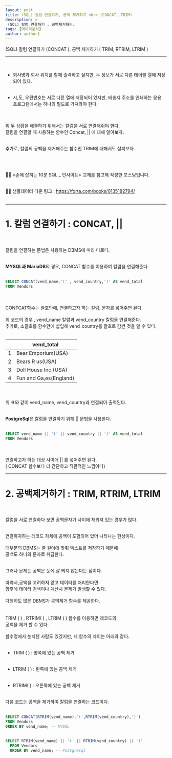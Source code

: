 ```yaml
---
layout: post
title: (SQL) 칼럼 연결하기, 공백 제거하기 <br> (CONCAT, TRIM)
description: >
 (SQL) 칼럼 연결하기 , 공백제거하기.
tags: [데이터분석]
author: author1
---
```



(SQL) 칼럼 연결하기 (CONCAT ), 공백 제거하기 ( TRIM, RTRIM, LTRIM )

---

<br>

- 회사명과 회사 위치를 함께 출력하고 싶지만, 두 정보가 서로 다른 테이블 열에 저장되어 있다. <br><br>

- 시,도, 우편번호는 서로 다른 열에 저장되어 있지만, 배송지 주소를 인쇄하는 응용 프로그램에서는 하나의 필드로 가져와야 한다. <br>
<br>
<br>
위 두 상황을 해결하기 위해서는 칼럼을 서로 연결해줘야 한다.<br>칼럼을 연결할 때 사용하는 함수인 Concat, || 에 대해 알아보자.
<br><br>

추가로, 칼럼의 공백을 제거해주는 함수인 TRIM에 대해서도 살펴보자.

<br><Br>

✋🏾 <손에 잡히는 10분 SQL _ 인사이트> 교재를 참고해 작성한 포스팅입니다. <br><br>

✋🏾 샘플데이터 다운 링크 : https://forta.com/books/0135182794/ 
<br>
<br>

---

# 1. 칼럼 연결하기 : CONCAT, ||
  
  
<Br><Br>칼럼을 연결하는 문법은 사용하는 DBMS에 따라 다르다.<br><br>

**MYSQL과 MariaDB**의 경우, CONCAT 함수를 이용하여 칼럼을 연결해준다.<br><br>

```sql
SELECT CONCAT(vend_name,'(' , vend_country,')' AS vend_total
FROM Vendors
```
<br><Br>CONTCAT함수는 괄호안에, 연결하고자 하는 칼럼, 문자를 넣어주면 된다.
<br><Br>위 코드의 경우 , vend_name 칼럼과 vend_country 칼럼을 연결해준다.
<br>
추가로, 소괄호를 함수안에 삽입해 vend_country를 괄호로 감싼 것을 알 수 있다.
<br><Br>
   
|      | vend_total              |
| ---- | ----------------------- |
| 1    | Bear Emporium(USA)      |
| 2    | Bears R us(USA)         |
| 3    | Doll House Inc.(USA)    |
| 4    | Fun and Ga,es(England) |

   
<br><Br>위 표와 같이 vend_name, vend_country과 연결되어 출력된다.
<br><br>

**PostgreSql**은 칼럼을 연결하기 위해 || 문법을 사용한다.
<br><br>   
   
```sql
SELECT vend_name || '(' || vend_country || ')' AS vend_total
FROM Vendors
```
   
<br><Br>연결하고자 하는 대상 사이에 || 를 넣어주면 된다.
<br>
( CONCAT 함수보다 더 간단하고 직관적인 느낌이다) <br>
   
   
---
     
# 2. 공백제거하기 : TRIM, RTRIM, LTRIM
     
  
     
<br><br>칼럼을 서로 연결하다 보면 공백문자가 사이에 채워져 있는 경우가 많다.
<br><br>

연결하자하는 레코드 자체에 공백이 포함되어 있어 나타나는 현상이다.<br><Br>
대부분의 DBMS는 열 길이에 맞춰 텍스트를 저장하기 때문에
<br>
공백도 하나의 문자로 취급한다.
<br>
<br>

그러나 문제는 공백은 눈에 잘 띄지 않는다는 점이다.
<br><Br>
따라서,공백을 고려하지 않고 데이터를 처리한다면
<br>
향후에  데이터 검색이나 계산시 문제가 발생할 수 있다.
<br>
<br>
다행히도 많은 DBMS가 공백제거 함수를 제공한다.
<br>
<br>
<br>TRIM ( ) , RTRIM( ) , LTRIM ( ) 함수를 이용하면 레코드의 
<br>공백을 제거 할 수 있다.
<br>
<br>
함수명에서 눈치챈 사람도 있겠지만, 세 함수의 차이는 아래와 같다. 
<br>
<br>

* TRIM ( ) : 양쪽에 있는 공백 제거 <br><Br>
     
* LTRIM ( ) : 왼쪽에 있는 공백 제거 <br><br>
     
* RTRIM( ) : 오른쪽에 있는 공백 제거<br><Br>
     
    
     
   
 
     
다음 코드는 공백을 제거하여 칼럼을 연결하는 코드이다.<br><Br>
  
```sql
SELECT CONCAT(RTRIM(vend_name),'(',RTRIM(vend_country),')')
FROM Vendors
ORDER BY vend_name; -- MYSQL
     
     
SELECT RTRIM(vend_name) || '(' || RTRIM(vend_country) || ')'
  FROM Vendors
  ORDER BY vend_name; -- Postgresql 
```
